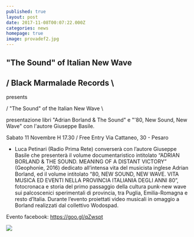 ```yaml
---
published: true
layout: post
date: 2017-11-08T00:07:22.000Z
categories: news
homepage: true
image: provadef2.jpg
---
```

## "The Sound" of Italian New Wave

## / Black Marmalade Records \

presents 

/ "The Sound" of the Italian New Wave \

presentazione libri "Adrian Borland & The Sound" e "'80, New Sound, New Wave" con l'autore Giuseppe Basile.

Sabato 11 Novembre H 17.30 / Free Entry
Via Cattaneo, 30 - Pesaro

- Luca Petinari (Radio Prima Rete) converserà con l’autore Giuseppe Basile che presenterà il volume documentaristico intitolato “ADRIAN BORLAND & THE SOUND. MEANING OF A DISTANT VICTORY” (Geophonìe, 2016) dedicato all’intensa vita del musicista inglese Adrian Borland, ed il volume intitolato “80, NEW SOUND, NEW WAVE. VITA MUSICA ED EVENTI NELLA PROVINCIA ITALIANIA DEGLI ANNI 80”, fotocronaca e storia del primo passaggio della cultura punk-new wave sui palcoscenici sperimentali di provincia, tra Puglia, Emilia-Romagna e resto d’Italia.
Durante l’evento proiettati video musicali in omaggio a Borland realizzati dal collettivo Wodospad.

Evento facebook: https://goo.gl/qZwspt

![]({{site.baseurl}}/http://i66.tinypic.com/feqv0w.jpg)

